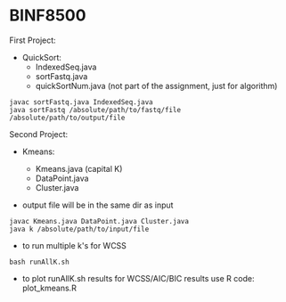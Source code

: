 # BINF8500

First Project:
  - QuickSort:
    - IndexedSeq.java
    - sortFastq.java
    - quickSortNum.java (not part of the assignment, just for algorithm)
 ```
javac sortFastq.java IndexedSeq.java
java sortFastq /absolute/path/to/fastq/file /absolute/path/to/output/file
 ```
Second Project:
 - Kmeans:
    - Kmeans.java (capital K)
    - DataPoint.java
    - Cluster.java

- output file will be in the same dir as input
```
javac Kmeans.java DataPoint.java Cluster.java
java k /absolute/path/to/input/file
```
- to run multiple k's for WCSS
```
bash runAllK.sh
```
- to plot runAllK.sh results for WCSS/AIC/BIC results
use R code:
plot_kmeans.R 

